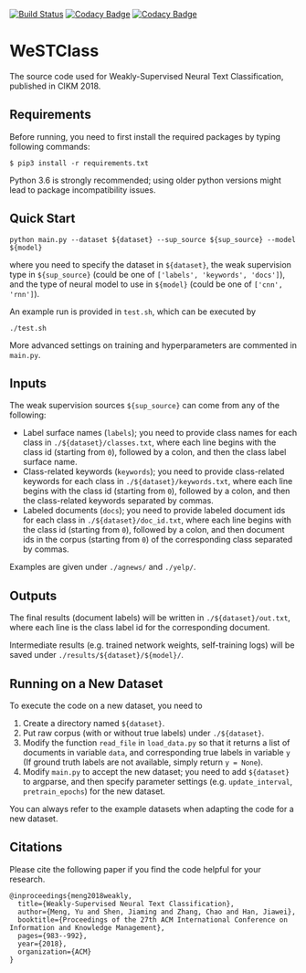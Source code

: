 [![Build Status](https://travis-ci.org/JohnGiorgi/WeSTClass.svg?branch=master)](https://travis-ci.org/JohnGiorgi/WeSTClass)
[![Codacy Badge](https://api.codacy.com/project/badge/Grade/c4cb523a093a405db7e2b56b3c856d53)](https://www.codacy.com/app/JohnGiorgi/WeSTClass?utm_source=github.com&amp;utm_medium=referral&amp;utm_content=JohnGiorgi/WeSTClass&amp;utm_campaign=Badge_Grade)
[![Codacy Badge](https://api.codacy.com/project/badge/Coverage/c4cb523a093a405db7e2b56b3c856d53)](https://www.codacy.com/app/JohnGiorgi/WeSTClass?utm_source=github.com&amp;utm_medium=referral&amp;utm_content=JohnGiorgi/WeSTClass&amp;utm_campaign=Badge_Coverage)

# WeSTClass

The source code used for Weakly-Supervised Neural Text Classification, published in CIKM 2018.

## Requirements

Before running, you need to first install the required packages by typing following commands:

```
$ pip3 install -r requirements.txt
```

Python 3.6 is strongly recommended; using older python versions might lead to package incompatibility issues.

## Quick Start

```
python main.py --dataset ${dataset} --sup_source ${sup_source} --model ${model}
```
where you need to specify the dataset in ```${dataset}```, the weak supervision type in ```${sup_source}``` (could be one of ```['labels', 'keywords', 'docs']```), and the type of neural model to use in ```${model}``` (could be one of ```['cnn', 'rnn']```).

An example run is provided in ```test.sh```, which can be executed by
```
./test.sh
```

More advanced settings on training and hyperparameters are commented in ```main.py```.

## Inputs

The weak supervision sources ```${sup_source}``` can come from any of the following:
* Label surface names (```labels```); you need to provide class names for each class in ```./${dataset}/classes.txt```, where each line begins with the class id (starting from ```0```), followed by a colon, and then the class label surface name.
* Class-related keywords (```keywords```); you need to provide class-related keywords for each class in ```./${dataset}/keywords.txt```, where each line begins with the class id (starting from ```0```), followed by a colon, and then the class-related keywords separated by commas.
* Labeled documents (```docs```); you need to provide labeled document ids for each class in ```./${dataset}/doc_id.txt```, where each line begins with the class id (starting from ```0```), followed by a colon, and then document ids in the corpus (starting from ```0```) of the corresponding class separated by commas.

Examples are given under ```./agnews/``` and ```./yelp/```.

## Outputs

The final results (document labels) will be written in ```./${dataset}/out.txt```, where each line is the class label id for the corresponding document.

Intermediate results (e.g. trained network weights, self-training logs) will be saved under ```./results/${dataset}/${model}/```.

## Running on a New Dataset

To execute the code on a new dataset, you need to

1. Create a directory named ```${dataset}```.
2. Put raw corpus (with or without true labels) under ```./${dataset}```.
3. Modify the function ```read_file``` in ```load_data.py``` so that it returns a list of documents in variable ```data```, and corresponding true labels in variable ```y``` (If ground truth labels are not available, simply return ```y = None```).
4. Modify ```main.py``` to accept the new dataset; you need to add ```${dataset}``` to argparse, and then specify parameter settings (e.g. ```update_interval```, ```pretrain_epochs```) for the new dataset.

You can always refer to the example datasets when adapting the code for a new dataset.

## Citations

Please cite the following paper if you find the code helpful for your research.
```
@inproceedings{meng2018weakly,
  title={Weakly-Supervised Neural Text Classification},
  author={Meng, Yu and Shen, Jiaming and Zhang, Chao and Han, Jiawei},
  booktitle={Proceedings of the 27th ACM International Conference on Information and Knowledge Management},
  pages={983--992},
  year={2018},
  organization={ACM}
}
```
